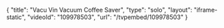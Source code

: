 {
    "title": "Vacu Vin Vacuum Coffee Saver",
    "type": "solo",
    "layout": "iframe-static",
    "videoId": "109978503",
    "url": "\/tvpembed\/109978503"
}